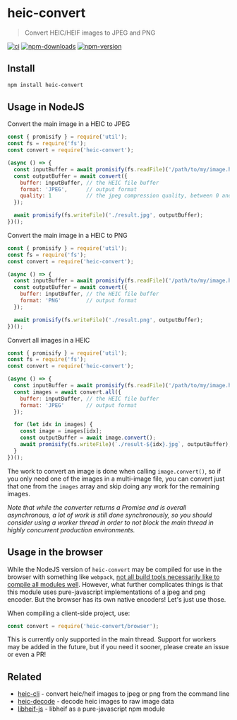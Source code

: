 # heic-convert

> Convert HEIC/HEIF images to JPEG and PNG

[![ci][ci.svg]][ci.link]
[![npm-downloads][npm-downloads.svg]][npm.link]
[![npm-version][npm-version.svg]][npm.link]

[ci.svg]: https://github.com/catdad-experiments/heic-convert/actions/workflows/ci.yml/badge.svg
[ci.link]: https://github.com/catdad-experiments/heic-convert/actions/workflows/ci.yml
[npm-downloads.svg]: https://img.shields.io/npm/dm/heic-convert.svg
[npm.link]: https://www.npmjs.com/package/heic-convert
[npm-version.svg]: https://img.shields.io/npm/v/heic-convert.svg

## Install

```bash
npm install heic-convert
```

## Usage in NodeJS

Convert the main image in a HEIC to JPEG

```javascript
const { promisify } = require('util');
const fs = require('fs');
const convert = require('heic-convert');

(async () => {
  const inputBuffer = await promisify(fs.readFile)('/path/to/my/image.heic');
  const outputBuffer = await convert({
    buffer: inputBuffer, // the HEIC file buffer
    format: 'JPEG',      // output format
    quality: 1           // the jpeg compression quality, between 0 and 1
  });

  await promisify(fs.writeFile)('./result.jpg', outputBuffer);
})();
```

Convert the main image in a HEIC to PNG

```javascript
const { promisify } = require('util');
const fs = require('fs');
const convert = require('heic-convert');

(async () => {
  const inputBuffer = await promisify(fs.readFile)('/path/to/my/image.heic');
  const outputBuffer = await convert({
    buffer: inputBuffer, // the HEIC file buffer
    format: 'PNG'        // output format
  });

  await promisify(fs.writeFile)('./result.png', outputBuffer);
})();
```

Convert all images in a HEIC

```javascript
const { promisify } = require('util');
const fs = require('fs');
const convert = require('heic-convert');

(async () => {
  const inputBuffer = await promisify(fs.readFile)('/path/to/my/image.heic');
  const images = await convert.all({
    buffer: inputBuffer, // the HEIC file buffer
    format: 'JPEG'       // output format
  });

  for (let idx in images) {
    const image = images[idx];
    const outputBuffer = await image.convert();
    await promisify(fs.writeFile)(`./result-${idx}.jpg`, outputBuffer);
  }
})();
```

The work to convert an image is done when calling `image.convert()`, so if you only need one of the images in a multi-image file, you can convert just that one from the `images` array and skip doing any work for the remaining images.

_Note that while the converter returns a Promise and is overall asynchronous, a lot of work is still done synchronously, so you should consider using a worker thread in order to not block the main thread in highly concurrent production environments._

## Usage in the browser

While the NodeJS version of `heic-convert` may be compiled for use in the browser with something like `webpack`, [not all build tools necessarily like to compile all modules well](https://github.com/catdad-experiments/heic-convert/issues/29). However, what further complicates things is that this module uses pure-javascript implementations of a jpeg and png encoder. But the browser has its own native encoders! Let's just use those.

When compiling a client-side project, use:

```javascript
const convert = require('heic-convert/browser');
```

This is currently only supported in the main thread. Support for workers may be added in the future, but if you need it sooner, please create an issue or even a PR!

## Related

* [heic-cli](https://github.com/catdad-experiments/heic-cli) - convert heic/heif images to jpeg or png from the command line
* [heic-decode](https://github.com/catdad-experiments/heic-decode) - decode heic images to raw image data
* [libheif-js](https://github.com/catdad-experiments/libheif-js) - libheif as a pure-javascript npm module
